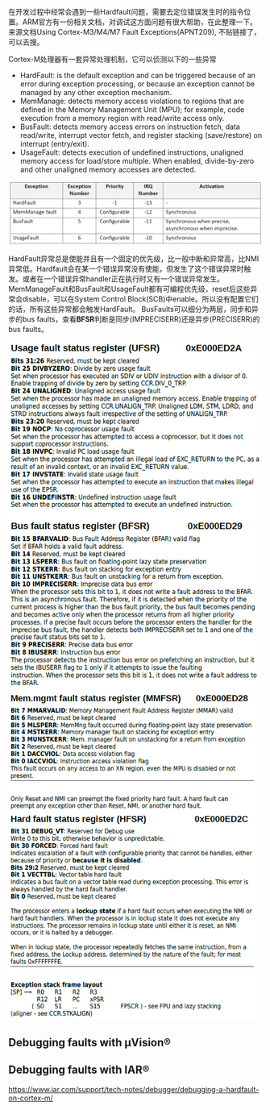 在开发过程中经常会遇到一些Hardfault问题，需要去定位错误发生时的指令位置。ARM官方有一份相关文档，对调试这方面问题有很大帮助，在此整理一下。来源文档Using Cortex-M3/M4/M7 Fault Exceptions(APNT209), 不贴链接了，可以去搜。

Cortex-M处理器有一套异常处理机制，它可以侦测以下的一些异常
* HardFault: is the default exception and can be triggered because of an error during exception processing, or because an exception cannot be managed by any other exception mechanism.
* MemManage: detects memory access violations to regions that are defined in the Memory Management Unit (MPU); for example, code execution from a memory region with read/write access only.
* BusFault: detects memory access errors on instruction fetch, data read/write, interrupt vector fetch, and register stacking (save/restore) on interrupt (entry/exit).
* UsageFault: detects execution of undefined instructions, unaligned memory access for load/store multiple. When enabled, divide-by-zero and other unaligned memory accesses are detected.

![Fault Priority](/images/Fault_Priority.PNG)

HardFault异常总是使能并且有一个固定的优先级，比一般中断和异常高，比NMI异常低。Hardfault会在某一个错误异常没有使能，但发生了这个错误异常时触发。或者在一个错误异常handler正在执行时又有一个错误异常发生。
MemManageFault和BusFault和UsageFault都有可编程优先级，reset后这些异常会disable，可以在System Control Block(SCB)中enable。所以没有配置它们的话，所有这些异常都会触发HardFault。
BusFaults可以细分为两层，同步和异步的bus faults，查看**BFSR**判断是同步(IMPRECISERR)还是异步(PRECISERR)的bus faults。

![Fault Register](/images/FaultRegister1.PNG)
![Fault Register](/images/FaultRegister2.PNG)


## Debugging faults with μVision®

## Debugging faults with IAR®
https://www.iar.com/support/tech-notes/debugger/debugging-a-hardfault-on-cortex-m/
